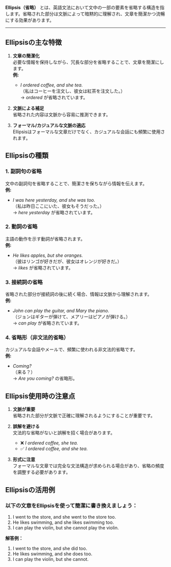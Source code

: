 **Ellipsis（省略）** とは、英語文法において文中の一部の要素を省略する構造を指します。省略された部分は文脈によって暗黙的に理解され、文章を簡潔かつ流暢にする効果があります。

---

## Ellipsisの主な特徴

1. **文章の簡潔化**  
   必要な情報を保持しながら、冗長な部分を省略することで、文章を簡潔にします。  
   **例:**  
   - *I ordered coffee, and she tea.*  
     （私はコーヒーを注文し、彼女は紅茶を注文した。）  
     → *ordered* が省略されています。

2. **文脈による補足**  
   省略された内容は文脈から容易に推測できます。

3. **フォーマル/カジュアルな文脈の適応**  
   Ellipsisはフォーマルな文章だけでなく、カジュアルな会話にも頻繁に使用されます。

## Ellipsisの種類

### 1. 副詞句の省略
文中の副詞句を省略することで、簡潔さを保ちながら情報を伝えます。  
**例:**  
- *I was here yesterday, and she was too.*  
  （私は昨日ここにいた、彼女もそうだった。）  
  → *here yesterday* が省略されています。

### 2. 動詞の省略
主語の動作を示す動詞が省略されます。  
**例:**  
- *He likes apples, but she oranges.*  
  （彼はリンゴが好きだが、彼女はオレンジが好きだ。）  
  → *likes* が省略されています。

### 3. 接続詞の省略
省略された部分が接続詞の後に続く場合、情報は文脈から理解されます。  
**例:**  
- *John can play the guitar, and Mary the piano.*  
  （ジョンはギターが弾けて、メアリーはピアノが弾ける。）  
  → *can play* が省略されています。

### 4. 省略形（非文法的省略）
カジュアルな会話やメールで、頻繁に使われる非文法的省略です。  
**例:**  
- *Coming?*  
  （来る？）  
  → *Are you coming?* の省略形。

## Ellipsis使用時の注意点

1. **文脈が重要**  
   省略された部分が文脈で正確に理解されるようにすることが重要です。

2. **誤解を避ける**  
   文法的な省略がないと誤解を招く場合があります。  
   - ❌ *I ordered coffee, she tea.*  
   - ✅ *I ordered coffee, and she tea.*

3. **形式に注意**  
   フォーマルな文章では完全な文法構造が求められる場合があり、省略の頻度を調整する必要があります。

## Ellipsisの活用例

### 以下の文章をEllipsisを使って簡潔に書き換えましょう：

1. I went to the store, and she went to the store too.  
2. He likes swimming, and she likes swimming too.  
3. I can play the violin, but she cannot play the violin.

**解答例：**

1. I went to the store, and she did too.  
2. He likes swimming, and she does too.  
3. I can play the violin, but she cannot.
